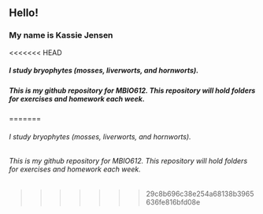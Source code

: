 ## Hello! 
### My name is Kassie Jensen
<<<<<<< HEAD
##### I study _bryophytes_ (mosses, liverworts, and hornworts).


##### This is my *github repository* for MBIO612. This repository will hold folders for exercises and homework each week. 
=======
###### I study _bryophytes_ (mosses, liverworts, and hornworts).


###### This is my *github repository* for MBIO612. This repository will hold folders for exercises and homework each week. 
>>>>>>> 29c8b696c38e254a68138b3965636fe816bfd08e


 
